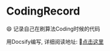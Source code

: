 # CodingRecord
:smile: 记录自己在刷算法Coding时候的代码

用Docsify编写, 详细阅读地址: :baby_chick:[点击这里](https://nymrli.top/CodingRecord/)